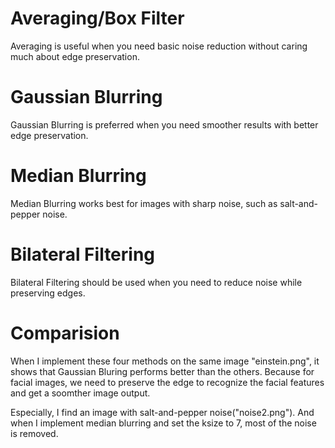 # Averaging/Box Filter
Averaging is useful when you need basic noise reduction without caring much about edge preservation.

# Gaussian Blurring 
Gaussian Blurring is preferred when you need smoother results with better edge preservation.

# Median Blurring
Median Blurring works best for images with sharp noise, such as salt-and-pepper noise.

# Bilateral Filtering 
Bilateral Filtering should be used when you need to reduce noise while preserving edges.

# Comparision
When I implement these four methods on the same image "einstein.png", it shows that Gaussian Bluring performs better than the others.
Because for facial images, we need to preserve the edge to recognize the facial features and get a soomther image output.

Especially, I find an image with salt-and-pepper noise("noise2.png"). And when I implement median blurring and set the ksize to 7, most of the noise is removed.
